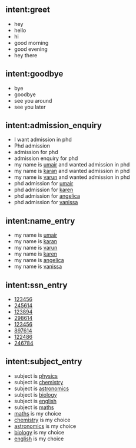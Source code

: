 ## intent:greet
- hey
- hello
- hi
- good morning
- good evening
- hey there

## intent:goodbye
- bye
- goodbye
- see you around
- see you later

## intent:admission_enquiry
- I want admission in phd
- Phd admission
- admission for phd
- admission enquiry for phd
- my name is [umair](name) and wanted admission in phd
- my name is [karan](name) and wanted admission in phd
- my name is [varun](name) and wanted admission in phd
- phd admission for [umair](name)
- phd admission for [karen](name)
- phd admission for [angelica](name)
- phd admission for [vanissa](name)

## intent:name_entry
- my name is [umair](name)
- my name is [karan](name)
- my name is [varun](name)
- my name is [karen](name)
- my name is [angelica](name)
- my name is [vanissa](name)
 
## intent:ssn_entry
- [123456](ssn)
- [245614](ssn)
- [123894](ssn)
- [298614](ssn)
- [123456](ssn)
- [897614](ssn)
- [122486](ssn)
- [246784](ssn)

## intent:subject_entry
- subject is [physics](subject)
- subject is [chemistry](subject)
- subject is [astronomics](subject)
- subject is [biology](subject)
- subject is [english](subject)
- subject is [maths](subject)
- [maths](subject) is my choice
- [chemistry](subject) is my choice
- [astronomics](subject) is my choice
- [biology](subject) is my choice
- [english](subject) is my choice
